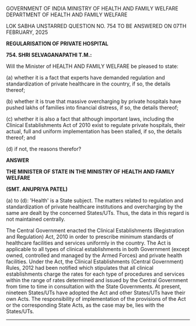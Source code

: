 GOVERNMENT OF INDIA
MINISTRY OF HEALTH AND FAMILY WELFARE
DEPARTMENT OF HEALTH AND FAMILY WELFARE

LOK SABНА
UNSTARRED QUESTION NO. 754
TO BE ANSWERED ON 07TH FEBRUARY, 2025

**REGULARISATION OF PRIVATE HOSPITAL**

**754. SHRI SELVAGANAPATHI Τ.Μ.:**

Will the Minister of HEALTH AND FAMILY WELFARE be pleased to state:

(a) whether it is a fact that experts have demanded regulation and standardization of private healthcare in the country, if so, the details thereof;

(b) whether it is true that massive overcharging by private hospitals have pushed lakhs of families into financial distress, if so, the details thereof;

(c) whether it is also a fact that although important laws, including the Clinical Establishments Act of 2010 exist to regulate private hospitals, their actual, full and uniform implementation has been stalled, if so, the details thereof; and

(d) if not, the reasons therefor?

**ANSWER**

**THE MINISTER OF STATE IN THE MINISTRY OF HEALTH AND FAMILY WELFARE**

**(SMT. ANUPRIYA PATEL)**

(a) to (d): 'Health' is a State subject. The matters related to regulation and standardization of private healthcare institutions and overcharging by the same are dealt by the concerned States/UTs. Thus, the data in this regard is not maintained centrally.

The Central Government enacted the Clinical Establishments (Registration and Regulation) Act, 2010 in order to prescribe minimum standards of healthcare facilities and services uniformly in the country. The Act is applicable to all types of clinical establishments in both Government (except owned, controlled and managed by the Armed Forces) and private health facilities. Under the Act, the Clinical Establishments (Central Government) Rules, 2012 had been notified which stipulates that all clinical establishments charge the rates for each type of procedures and services within the range of rates determined and issued by the Central Government from time to time in consultation with the State Governments. At present, nineteen States/UTs have adopted the Act and other States/UTs have their own Acts. The responsibility of implementation of the provisions of the Act or the corresponding State Acts, as the case may be, lies with the States/UTs.

---
